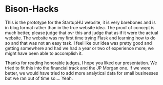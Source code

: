 # Bison-Hacks

This is the prototype for the StartupHU website, it is very barebones and is in blog format rather than in the true website idea. The proof of concept is much better, please judge that ovr this and judge that as if it were the actual website. The website was my first time trying Flask and learning how to do so and that was not an easy task. I feel like our idea was pretty good and getting somewhere and had we had a year or two of experience more, we might have been able to accomplish it. 

Thanks for reading honorable judges, I hope you liked our presentation. We tried to fit this into the financial track and the JP Morgan one. If we were better, we would have tried to add more analytical data for small businesses but we ran out of time so.... Yeah.
